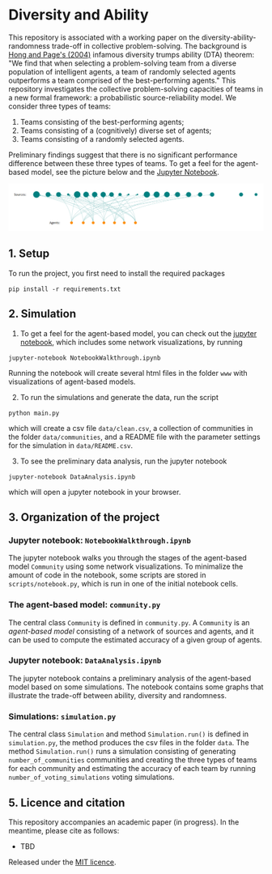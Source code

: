 # Diversity and Ability

This repository is associated with a working paper on the 
diversity-ability-randomness trade-off in collective problem-solving. The background 
is [Hong and Page's (2004)](https://doi.org/10.1073/pnas.0403723101) infamous 
diversity trumps ability (DTA) theorem: "We find that when selecting a problem-solving 
team from a diverse population of intelligent agents, a team of randomly selected 
agents outperforms a team comprised of the best-performing agents."  This repository 
investigates the collective problem-solving capacities of teams in a new formal 
framework: a probabilistic source-reliability model. We consider three types of 
teams:
1. Teams consisting of the best-performing agents;
2. Teams consisting of a (cognitively) diverse set of agents;
3. Teams consisting of a randomly selected agents. 

Preliminary findings suggest that there is no significant performance difference 
between these three types of teams. To get a feel for the 
agent-based model, see the picture below and the [Jupyter Notebook](/NotebookWalkthrough.ipynb).

[![A picture of an example of a team consisting of randomly selected agents](/www/example_random_team.png "An example of an agent-based model")]()


## 1. Setup
To run the project, you first need to install the required packages
```commandline
pip install -r requirements.txt
```

## 2. Simulation
1. To get a feel for the agent-based model, you can check out the
[jupyter notebook](NotebookWalkthrough.ipynb), which includes some network 
visualizations, by running
```commandline
jupyter-notebook NotebookWalkthrough.ipynb
```
Running the notebook will create several html files in the folder `www` with 
visualizations of agent-based models.

2. To run the simulations and generate the data, run the script
```commandline
python main.py
```
which will create a csv file `data/clean.csv`, a collection of communities in the 
folder `data/communities`, and a README file with the parameter settings for the 
simulation in `data/README.csv`.

3. To see the preliminary data analysis, run the jupyter notebook
```commandline
jupyter-notebook DataAnalysis.ipynb
```
which will open a jupyter notebook in your browser.  

## 3. Organization of the project

### Jupyter notebook: `NotebookWalkthrough.ipynb`
The jupyter notebook walks you through the stages of the agent-based model 
`Community` using some network visualizations. To minimalize the amount of code in the 
notebook, some scripts are stored in `scripts/notebook.py`, which is run in one of the 
initial notebook cells. 

### The agent-based model: `community.py`
The central class `Community` is defined in `community.py`. A `Community` is an 
*agent-based model* consisting of a network of sources and agents, and it can be 
used to compute the estimated accuracy of a given group of agents. 

### Jupyter notebook: `DataAnalysis.ipynb`
The jupyter notebook contains a preliminary analysis of the agent-based model based 
on some simulations. The notebook contains some graphs that illustrate the trade-off 
between ability, diversity and randomness. 

### Simulations: `simulation.py`
The central class `Simulation` and method `Simulation.run()` is defined in 
`simulation.py`, the method produces the csv files in the folder `data`. The 
method `Simulation.run()` runs a simulation consisting of generating 
`number_of_communities` communities and creating the three types of teams for each 
community and estimating the accuracy of each team by running 
`number_of_voting_simulations` voting simulations.

## 5. Licence and citation
This repository accompanies an academic paper (in progress). In the meantime, 
please cite as follows:
- TBD

Released under the [MIT licence](LICENCE.md).
